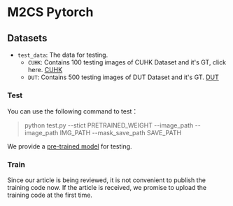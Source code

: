 # M2CS Pytorch

## Datasets
- `test_data`: The data for testing.
  - `CUHK`: Contains 100 testing images of CUHK Dataset and it's GT, click here. [CUHK](https://github.com/jerysaw/M2CS/releases/download/model/CUHK.rar)
  - `DUT`: Contains 500 testing images of DUT Dataset and it's GT. [DUT](https://github.com/jerysaw/M2CS/releases/download/model/DUT.rar)

### Test
You can use the following command to test：
> python test.py --stict PRETRAINED_WEIGHT --image_path --image_path IMG_PATH --mask_save_path SAVE_PATH

We provide a [pre-trained model](https://github.com/jerysaw/M2CS/releases/download/model/generator_pretrained.rar) for testing.

### Train
Since our article is being reviewed, it is not convenient to publish the training code now. If the article is received, we promise to upload the training code at the first time.
